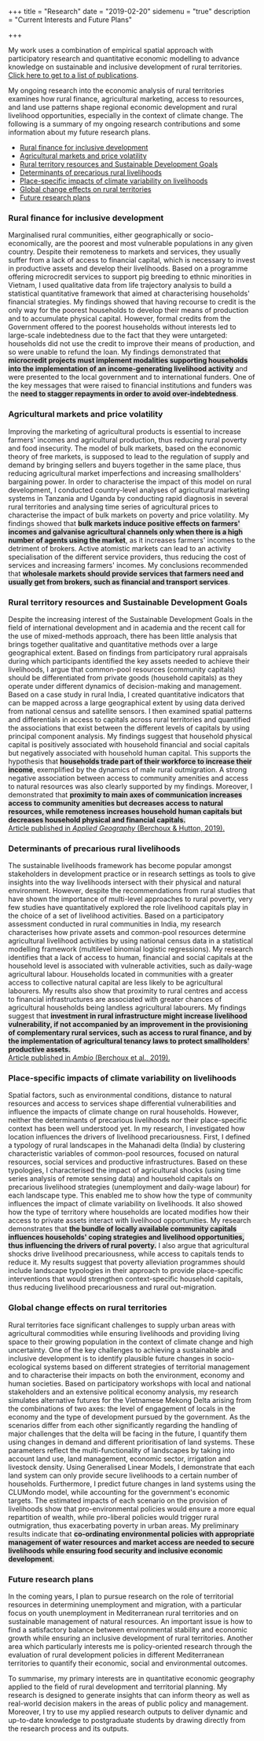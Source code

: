 +++
title = "Research"
date = "2019-02-20"
sidemenu = "true"
description = "Current Interests and Future Plans"

+++

My work uses a combination of empirical spatial approach with participatory research and quantitative economic modelling to advance knowledge on sustainable and inclusive development of rural territories.
[Click here to get to a list of publications](/papers/).

My ongoing research into the economic analysis of rural territories examines how rural finance, agricultural marketing, access to resources, and land use patterns shape regional economic development and rural livelihood opportunities, especially in the context of climate change. The following is a summary of my ongoing research contributions and some information about my future research plans.

- [Rural finance for inclusive development](#rural-finance-for-inclusive-development)
- [Agricultural markets and price volatility](#agricultural-markets-and-price-volatility)
- [Rural territory resources and Sustainable Development Goals](#rural-territory-resources-and-sustainable-development-goals)
- [Determinants of precarious rural livelihoods](#determinants-of-precarious-rural-livelihoods)
- [Place-specific impacts of climate variability on livelihoods](#place-specific-impacts-of-climate-variability-on-livelihoods)
- [Global change effects on rural territories](#global-change-effects-on-rural-territories)
- [Future research plans](#future-research-plans)



### Rural finance for inclusive development

Marginalised rural communities, either geographically or socio-economically, are the poorest and most vulnerable populations in any given country. Despite their remoteness to markets and services, they usually suffer from a lack of access to financial capital, which is necessary to invest in productive assets and develop their livelihoods. Based on a programme offering microcredit services to support pig breeding to ethnic minorities in Vietnam, I used qualitative data from life trajectory analysis to build a statistical quantitative framework that aimed at characterising households' financial strategies. My findings showed that having recourse to credit is the only way for the poorest households to develop their means of production and to accumulate physical capital. However, formal credits from the Government offered to the poorest households without interests led to large-scale indebtedness due to the fact that they were untargeted: households did not use the credit to improve their means of production, and so were unable to refund the loan. My findings demonstrated that <span style="background-color: #E1E1E1">**microcredit projects must implement modalities supporting households into the implementation of an income-generating livelihood activity**</span> and were presented to the local government and to international funders. One of the key messages that were raised to financial institutions and funders was the <span style="background-color: #E1E1E1">**need to stagger repayments in order to avoid over-indebtedness**</span>.



### Agricultural markets and price volatility

Improving the marketing of agricultural products is essential to increase farmers' incomes and agricultural production, thus reducing rural poverty and food insecurity. The model of bulk markets, based on the economic theory of free markets, is supposed to lead to the regulation of supply and demand by bringing sellers and buyers together in the same place, thus reducing agricultural market imperfections and increasing smallholders' bargaining power. In order to characterise the impact of this model on rural development, I conducted country-level analyses of agricultural marketing systems in Tanzania and Uganda by conducting rapid diagnosis in several rural territories and analysing time series of agricultural prices to characterise the impact of bulk markets on poverty and price volatility. My findings showed that <span style="background-color: #E1E1E1">**bulk markets induce positive effects on farmers' incomes and galvanise agricultural channels only when there is a high number of agents using the market**</span>, as it increases farmers' incomes to the detriment of brokers.  Active atomistic markets can lead to an activity specialisation of the different service providers, thus reducing the cost of services and increasing farmers' incomes. My conclusions recommended that <span style="background-color: #E1E1E1">**wholesale markets should provide services that farmers need and usually get from brokers, such as financial and transport services**</span>.



### Rural territory resources and Sustainable Development Goals

Despite the increasing interest of the Sustainable Development Goals in the field of international development and in academia and the recent call for the use of mixed-methods approach, there has been little analysis that brings together qualitative and quantitative methods over a large geographical extent. Based on findings from participatory rural appraisals during which participants identified the key assets needed to achieve their livelihoods, I argue that common-pool resources (community capitals) should be differentiated from private goods (household capitals) as they operate under different dynamics of decision-making and management. Based on a case study in rural India, I created quantitative indicators that can be mapped across a large geographical extent by using data derived from national census and satellite sensors. I then examined spatial patterns and differentials in access to capitals across rural territories and quantified the associations that exist between the different levels of capitals by using principal component analysis. My findings suggest that household physical capital is positively associated with household financial and social capitals but negatively associated with household human capital. This supports the hypothesis that <span style="background-color: #E1E1E1">**households trade part of their workforce to increase their income**</span>, exemplified by the dynamics of male rural outmigration. A strong negative association between access to community amenities and access to natural resources was also clearly supported by my findings. Moreover, I demonstrated that <span style="background-color: #E1E1E1">**proximity to main axes of communication increases access to community amenities but decreases access to natural resources, while remoteness increases household human capitals but decreases household physical and financial capitals.**</span> </br>  [Article published in *Applied Geography* (Berchoux & Hutton, 2019).](https://www.sciencedirect.com/science/article/pii/S0143622818306507)



### Determinants of precarious rural livelihoods

The sustainable livelihoods framework has become popular amongst stakeholders in development practice or in research settings as tools to give insights into the way livelihoods intersect with their physical and natural environment. However, despite the recommendations from rural studies that have shown the importance of multi-level approaches to rural poverty, very few studies have quantitatively explored the role livelihood capitals play in the choice of a set of livelihood activities. Based on a participatory assessment conducted in rural communities in India, my research characterises how private assets and common-pool resources determine agricultural livelihood activities by using national census data in a statistical modelling framework (multilevel binomial logistic regressions). My research identifies that a lack of access to human, financial and social capitals at the household level is associated with vulnerable activities, such as daily-wage agricultural labour. Households located in communities with a greater access to collective natural capital are less likely to be agricultural labourers. My results also show that proximity to rural centres and access to financial infrastructures are associated with greater chances of agricultural households being landless agricultural labourers. My findings suggest that <span style="background-color: #E1E1E1">**investment in rural infrastructure might increase livelihood vulnerability, if not accompanied by an improvement in the provisioning of complementary rural services, such as access to rural finance, and by the implementation of agricultural tenancy laws to protect smallholders' productive assets.**</span> </br> [Article published in *Ambio* (Berchoux et al., 2019).](https://link.springer.com/article/10.1007%2Fs13280-019-01150-9)



### Place-specific impacts of climate variability on livelihoods

Spatial factors, such as environmental conditions, distance to natural resources and access to services shape differential vulnerabilities and influence the impacts of climate change on rural households. However, neither the determinants of precarious livelihoods nor their place-specific context has been well understood yet. In my research, I investigated how location influences the drivers of livelihood precariousness. First, I defined a typology of rural landscapes in the Mahanadi delta (India) by clustering characteristic variables of common-pool resources, focused on natural resources, social services and productive infrastructures. Based on these typologies, I characterised the impact of agricultural shocks (using time series analysis of remote sensing data) and household capitals on precarious livelihood strategies (unemployment and daily-wage labour) for each landscape type. This enabled me to show how the type of community influences the impact of climate variability on livelihoods. It also showed how the type of territory where households are located modifies how their access to private assets interact with livelihood opportunities. My research demonstrates that <span style="background-color: #E1E1E1">**the bundle of locally available community capitals influences households' coping strategies and livelihood opportunities, thus influencing the drivers of rural poverty.**</span> I also argue that agricultural shocks drive livelihood precariousness, while access to capitals tends to reduce it. My results suggest that poverty alleviation programmes should include landscape typologies in their approach to provide place-specific interventions that would strengthen context-specific household capitals, thus reducing livelihood precariousness and rural out-migration.



### Global change effects on rural territories

Rural territories face significant challenges to supply urban areas with agricultural commodities while ensuring livelihoods and providing living space to their growing population in the context of climate change and high uncertainty. One of the key challenges to achieving a sustainable and inclusive development is to identify plausible future changes in socio-ecological systems based on different strategies of territorial management and to characterise their impacts on both the environment, economy and human societies. Based on participatory workshops with local and national stakeholders and an extensive political economy analysis, my research simulates alternative futures for the Vietnamese Mekong Delta arising from the combinations of two axes: the level of engagement of locals in the economy and the type of development pursued by the government. As the scenarios differ from each other significantly regarding the handling of major challenges that the delta will be facing in the future, I quantify them using changes in demand and different prioritisation of land systems. These parameters reflect the multi-functionality of landscapes by taking into account land use, land management, economic sector, irrigation and livestock density. Using Generalised Linear Models, I demonstrate that each land system can only provide secure livelihoods to a certain number of households. Furthermore, I predict future changes in land systems using the CLUMondo model, while accounting for the government's economic targets. The estimated impacts of each scenario on the provision of livelihoods show that pro-environmental policies would ensure a more equal repartition of wealth, while pro-liberal policies would trigger rural outmigration, thus exacerbating poverty in urban areas. My preliminary results indicate that <span style="background-color: #E1E1E1">**co-ordinating environmental policies with appropriate management of water resources and market access are needed to secure livelihoods while ensuring food security and inclusive economic development**.</span>



### Future research plans

In the coming years, I plan to pursue research on the role of territorial resources in determining unemployment and migration, with a particular focus on youth unemployment in Mediterranean rural territories and on sustainable management of natural resources. An important issue is how to find a satisfactory balance between environmental stability and economic growth while ensuring an inclusive development of rural territories. Another area which particularly interests me is policy-oriented research through the evaluation of rural development policies in different Mediterranean territories to quantify their economic, social and environmental outcomes.

To summarise, my primary interests are in quantitative economic geography applied to the field of rural development and territorial planning. My research is designed to generate insights that can inform theory as well as real-world decision makers in the areas of public policy and management. Moreover, I try to use my applied research outputs to deliver dynamic and up-to-date knowledge to postgraduate students by drawing directly from the research process and its outputs.
